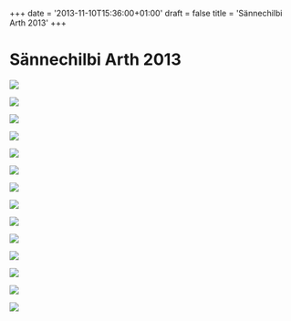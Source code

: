 +++
date = '2013-11-10T15:36:00+01:00'
draft = false
title = 'Sännechilbi Arth 2013'
+++

# Sännechilbi Arth 2013

[![](http://tambourenarthgoldau.ch/wp-content/uploads/2013/11/IMG_20131110_143434-150x150.jpg)](http://tambourenarthgoldau.ch/?attachment_id=597)

[![](http://tambourenarthgoldau.ch/wp-content/uploads/2013/11/IMG_20131110_143448-150x150.jpg)](http://tambourenarthgoldau.ch/?attachment_id=598)

[![](http://tambourenarthgoldau.ch/wp-content/uploads/2013/11/IMG_20131110_143507-150x150.jpg)](http://tambourenarthgoldau.ch/?attachment_id=599)

  

[![](http://tambourenarthgoldau.ch/wp-content/uploads/2013/11/IMG_20131110_143510-150x150.jpg)](http://tambourenarthgoldau.ch/?attachment_id=600)

[![](http://tambourenarthgoldau.ch/wp-content/uploads/2013/11/IMG_20131110_143515-150x150.jpg)](http://tambourenarthgoldau.ch/?attachment_id=601)

[![](http://tambourenarthgoldau.ch/wp-content/uploads/2013/11/IMG_20131110_143518-150x150.jpg)](http://tambourenarthgoldau.ch/?attachment_id=602)

  

[![](http://tambourenarthgoldau.ch/wp-content/uploads/2013/11/IMG_20131110_143522-150x150.jpg)](http://tambourenarthgoldau.ch/?attachment_id=603)

[![](http://tambourenarthgoldau.ch/wp-content/uploads/2013/11/IMG_20131110_143640-150x150.jpg)](http://tambourenarthgoldau.ch/?attachment_id=604)

[![](http://tambourenarthgoldau.ch/wp-content/uploads/2013/11/IMG_20131110_143643-150x150.jpg)](http://tambourenarthgoldau.ch/?attachment_id=605)

  

[![](http://tambourenarthgoldau.ch/wp-content/uploads/2013/11/IMG_20131110_143649-150x150.jpg)](http://tambourenarthgoldau.ch/?attachment_id=606)

[![](http://tambourenarthgoldau.ch/wp-content/uploads/2013/11/IMG_20131110_145438-150x150.jpg)](http://tambourenarthgoldau.ch/?attachment_id=607)

[![](http://tambourenarthgoldau.ch/wp-content/uploads/2013/11/IMG_20131110_145441-150x150.jpg)](http://tambourenarthgoldau.ch/?attachment_id=608)

  

[![](http://tambourenarthgoldau.ch/wp-content/uploads/2013/11/IMG_20131110_150327-150x150.jpg)](http://tambourenarthgoldau.ch/?attachment_id=609)

[![](http://tambourenarthgoldau.ch/wp-content/uploads/2013/11/IMG_20131110_150340-150x150.jpg)](http://tambourenarthgoldau.ch/?attachment_id=610)
